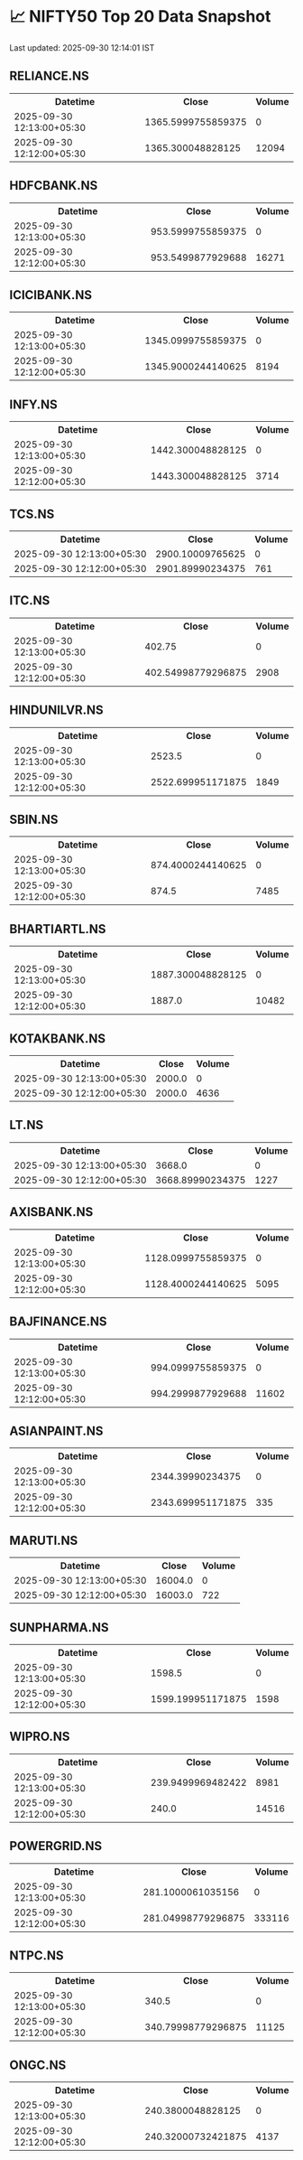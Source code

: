 # 📈 NIFTY50 Top 20 Data Snapshot

Last updated: 2025-09-30 12:14:01 IST

## RELIANCE.NS

<table>
  <tr><th>Datetime</th><th>Close</th><th>Volume</th></tr>
  <tr><td>2025-09-30 12:13:00+05:30</td><td>1365.5999755859375</td><td>0</td></tr>
  <tr><td>2025-09-30 12:12:00+05:30</td><td>1365.300048828125</td><td>12094</td></tr>
</table>

## HDFCBANK.NS

<table>
  <tr><th>Datetime</th><th>Close</th><th>Volume</th></tr>
  <tr><td>2025-09-30 12:13:00+05:30</td><td>953.5999755859375</td><td>0</td></tr>
  <tr><td>2025-09-30 12:12:00+05:30</td><td>953.5499877929688</td><td>16271</td></tr>
</table>

## ICICIBANK.NS

<table>
  <tr><th>Datetime</th><th>Close</th><th>Volume</th></tr>
  <tr><td>2025-09-30 12:13:00+05:30</td><td>1345.0999755859375</td><td>0</td></tr>
  <tr><td>2025-09-30 12:12:00+05:30</td><td>1345.9000244140625</td><td>8194</td></tr>
</table>

## INFY.NS

<table>
  <tr><th>Datetime</th><th>Close</th><th>Volume</th></tr>
  <tr><td>2025-09-30 12:13:00+05:30</td><td>1442.300048828125</td><td>0</td></tr>
  <tr><td>2025-09-30 12:12:00+05:30</td><td>1443.300048828125</td><td>3714</td></tr>
</table>

## TCS.NS

<table>
  <tr><th>Datetime</th><th>Close</th><th>Volume</th></tr>
  <tr><td>2025-09-30 12:13:00+05:30</td><td>2900.10009765625</td><td>0</td></tr>
  <tr><td>2025-09-30 12:12:00+05:30</td><td>2901.89990234375</td><td>761</td></tr>
</table>

## ITC.NS

<table>
  <tr><th>Datetime</th><th>Close</th><th>Volume</th></tr>
  <tr><td>2025-09-30 12:13:00+05:30</td><td>402.75</td><td>0</td></tr>
  <tr><td>2025-09-30 12:12:00+05:30</td><td>402.54998779296875</td><td>2908</td></tr>
</table>

## HINDUNILVR.NS

<table>
  <tr><th>Datetime</th><th>Close</th><th>Volume</th></tr>
  <tr><td>2025-09-30 12:13:00+05:30</td><td>2523.5</td><td>0</td></tr>
  <tr><td>2025-09-30 12:12:00+05:30</td><td>2522.699951171875</td><td>1849</td></tr>
</table>

## SBIN.NS

<table>
  <tr><th>Datetime</th><th>Close</th><th>Volume</th></tr>
  <tr><td>2025-09-30 12:13:00+05:30</td><td>874.4000244140625</td><td>0</td></tr>
  <tr><td>2025-09-30 12:12:00+05:30</td><td>874.5</td><td>7485</td></tr>
</table>

## BHARTIARTL.NS

<table>
  <tr><th>Datetime</th><th>Close</th><th>Volume</th></tr>
  <tr><td>2025-09-30 12:13:00+05:30</td><td>1887.300048828125</td><td>0</td></tr>
  <tr><td>2025-09-30 12:12:00+05:30</td><td>1887.0</td><td>10482</td></tr>
</table>

## KOTAKBANK.NS

<table>
  <tr><th>Datetime</th><th>Close</th><th>Volume</th></tr>
  <tr><td>2025-09-30 12:13:00+05:30</td><td>2000.0</td><td>0</td></tr>
  <tr><td>2025-09-30 12:12:00+05:30</td><td>2000.0</td><td>4636</td></tr>
</table>

## LT.NS

<table>
  <tr><th>Datetime</th><th>Close</th><th>Volume</th></tr>
  <tr><td>2025-09-30 12:13:00+05:30</td><td>3668.0</td><td>0</td></tr>
  <tr><td>2025-09-30 12:12:00+05:30</td><td>3668.89990234375</td><td>1227</td></tr>
</table>

## AXISBANK.NS

<table>
  <tr><th>Datetime</th><th>Close</th><th>Volume</th></tr>
  <tr><td>2025-09-30 12:13:00+05:30</td><td>1128.0999755859375</td><td>0</td></tr>
  <tr><td>2025-09-30 12:12:00+05:30</td><td>1128.4000244140625</td><td>5095</td></tr>
</table>

## BAJFINANCE.NS

<table>
  <tr><th>Datetime</th><th>Close</th><th>Volume</th></tr>
  <tr><td>2025-09-30 12:13:00+05:30</td><td>994.0999755859375</td><td>0</td></tr>
  <tr><td>2025-09-30 12:12:00+05:30</td><td>994.2999877929688</td><td>11602</td></tr>
</table>

## ASIANPAINT.NS

<table>
  <tr><th>Datetime</th><th>Close</th><th>Volume</th></tr>
  <tr><td>2025-09-30 12:13:00+05:30</td><td>2344.39990234375</td><td>0</td></tr>
  <tr><td>2025-09-30 12:12:00+05:30</td><td>2343.699951171875</td><td>335</td></tr>
</table>

## MARUTI.NS

<table>
  <tr><th>Datetime</th><th>Close</th><th>Volume</th></tr>
  <tr><td>2025-09-30 12:13:00+05:30</td><td>16004.0</td><td>0</td></tr>
  <tr><td>2025-09-30 12:12:00+05:30</td><td>16003.0</td><td>722</td></tr>
</table>

## SUNPHARMA.NS

<table>
  <tr><th>Datetime</th><th>Close</th><th>Volume</th></tr>
  <tr><td>2025-09-30 12:13:00+05:30</td><td>1598.5</td><td>0</td></tr>
  <tr><td>2025-09-30 12:12:00+05:30</td><td>1599.199951171875</td><td>1598</td></tr>
</table>

## WIPRO.NS

<table>
  <tr><th>Datetime</th><th>Close</th><th>Volume</th></tr>
  <tr><td>2025-09-30 12:13:00+05:30</td><td>239.9499969482422</td><td>8981</td></tr>
  <tr><td>2025-09-30 12:12:00+05:30</td><td>240.0</td><td>14516</td></tr>
</table>

## POWERGRID.NS

<table>
  <tr><th>Datetime</th><th>Close</th><th>Volume</th></tr>
  <tr><td>2025-09-30 12:13:00+05:30</td><td>281.1000061035156</td><td>0</td></tr>
  <tr><td>2025-09-30 12:12:00+05:30</td><td>281.04998779296875</td><td>333116</td></tr>
</table>

## NTPC.NS

<table>
  <tr><th>Datetime</th><th>Close</th><th>Volume</th></tr>
  <tr><td>2025-09-30 12:13:00+05:30</td><td>340.5</td><td>0</td></tr>
  <tr><td>2025-09-30 12:12:00+05:30</td><td>340.79998779296875</td><td>11125</td></tr>
</table>

## ONGC.NS

<table>
  <tr><th>Datetime</th><th>Close</th><th>Volume</th></tr>
  <tr><td>2025-09-30 12:13:00+05:30</td><td>240.3800048828125</td><td>0</td></tr>
  <tr><td>2025-09-30 12:12:00+05:30</td><td>240.32000732421875</td><td>4137</td></tr>
</table>

